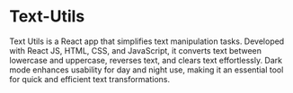 # Text-Utils
Text Utils is a React app that simplifies text manipulation tasks. Developed with React JS, HTML, CSS, and JavaScript, it converts text between lowercase and uppercase, reverses text, and clears text effortlessly. Dark mode enhances usability for day and night use, making it an essential tool for quick and efficient text transformations. 
